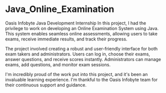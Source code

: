 # Java_Online_Examination
Oasis Infobyte Java Development Internship
In this project, I had the privilege to work on developing an Online Examination System using Java. This system enables seamless online assessments, allowing users to take exams, receive immediate results, and track their progress.

The project involved creating a robust and user-friendly interface for both exam takers and administrators. Users can log in, choose their exams, answer questions, and receive scores instantly. Administrators can manage exams, add questions, and monitor exam sessions.

I'm incredibly proud of the work put into this project, and it's been an invaluable learning experience. I'm thankful to the Oasis Infobyte team for their continuous support and guidance.
